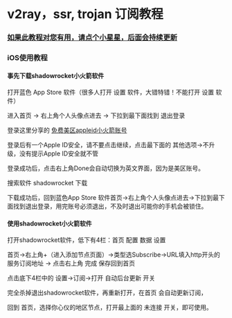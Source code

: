 # v2ray，ssr, trojan 订阅教程

### [如果此教程对您有用，请点个小星星，后面会持续更新](https://github.com/kxswgj/v2ray)

### iOS使用教程

#### 事先下载shadowrocket小火箭软件

打开蓝色 App Store 软件（很多人打开 设置 软件，大错特错！不能打开 设置 软件）

进入首页 -> 右上角个人头像点进去 -> 下拉到最下面找到 退出登录

登录这里分享的 [免费美区appleid小火箭账号](https://github.com/kxswgj/appleid-free)

登录后有一个Apple ID安全，请不要点击继续，点击最下面的 其他选项->不升级，没有提示Apple ID安全就不管

登录成功后，点击右上角Done会自动切换为英文界面，因为是美区账号。

搜索软件 shadowrocket 下载

下载成功后，回到蓝色App Store 软件首页->右上角个人头像点进去->下拉到最下面找到退出登录，用完账号必须退出，不及时退出可能你的手机会被锁住。

#### 使用shadowrocket小火箭软件

打开shadowrocket软件，低下有4栏：首页 配置 数据 设置

首页->右上角+（进入添加节点页面）->类型选Subscribe->URL填入http开头的服务订阅地址 -> 点击右上角 完成 保存回到首页

点击底下4栏中的 设置->订阅->打开 自动后台更新 开关

完全杀掉退出shadowrocket软件，再重新打开，在首页 会自动更新订阅，

回到 首页，选择你心仪的地区节点，打开最上面的 未连接 开关，即可使用。
